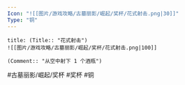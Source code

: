 ```yaml
---
Icon: "![[图片/游戏攻略/古墓丽影/崛起/奖杯/花式射击.png|30]]"
Type: "铜"
---
```

```ad-common-bronze-trophy
title: (Title:: "花式射击")
![[图片/游戏攻略/古墓丽影/崛起/奖杯/花式射击.png|100]]

(Comment:: "从空中射下 1 个酒瓶")
```

#古墓丽影/崛起/奖杯 #奖杯 #铜
